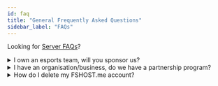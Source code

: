 ```yaml
---
id: faq
title: "General Frequently Asked Questions"
sidebar_label: "FAQs"
---
```


Looking for [Server FAQs](server-faqs.md)?

<details style={{
  '--docusaurus-details-summary-arrow-size': '0',
  '--docusaurus-details-summary-arrow': 'none',
  position: 'relative',
  border: '1px solid #3d3d40',
  borderRadius: '8px',
  backgroundColor: '#1c1c1e',
  margin: '1rem 0',
  padding: '1rem',
  cursor: 'pointer',
  overflow: 'hidden',
}}>
<summary style={{
    fontWeight: 'bold',
    color: '#00ff88',
    display: 'flex',
    alignItems: 'center',
    padding: '0.5rem',
  }}>I own an esports team, will you sponsor us?</summary>

Not currently. We are not looking to do sponsorships right now. Check the partnership program FAQ to see if it applies to your team. **Any submissions for this will be ignored.**
</details>

<details style={{
  '--docusaurus-details-summary-arrow-size': '0',
  '--docusaurus-details-summary-arrow': 'none',
  position: 'relative',
  border: '1px solid #3d3d40',
  borderRadius: '8px',
  backgroundColor: '#1c1c1e',
  margin: '1rem 0',
  padding: '1rem',
  cursor: 'pointer',
  overflow: 'hidden',
}}>
<summary style={{
    fontWeight: 'bold',
    color: '#00ff88',
    display: 'flex',
    alignItems: 'center',
    padding: '0.5rem',
  }}>I have an organisation/business, do we have a partnership program?</summary>

We'll be opening up partnership program submissions in the near future.
</details>

<details style={{
  '--docusaurus-details-summary-arrow-size': '0',
  '--docusaurus-details-summary-arrow': 'none',
  position: 'relative',
  border: '1px solid #3d3d40',
  borderRadius: '8px',
  backgroundColor: '#1c1c1e',
  margin: '1rem 0',
  padding: '1rem',
  cursor: 'pointer',
  overflow: 'hidden',
}}>
<summary style={{
    fontWeight: 'bold',
    color: '#00ff88',
    display: 'flex',
    alignItems: 'center',
    padding: '0.5rem',
  }}>How do I delete my FSHOST.me account?</summary>

You can delete your account yourself by going to your [account settings](https://fshost.me/settings). 
</details>
